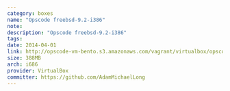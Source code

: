 ```yaml
---
category: boxes
name: "Opscode freebsd-9.2-i386"
note: 
description: "Opscode freebsd-9.2-i386"
tags:
date: 2014-04-01
link: http://opscode-vm-bento.s3.amazonaws.com/vagrant/virtualbox/opscode_freebsd-9.2-i386_chef-provisionerless.box
size: 388MB
arch: i686
provider: VirtualBox
committer: https://github.com/AdamMichaelLong
---
```

